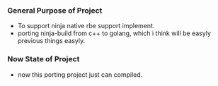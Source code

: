 
### General Purpose of Project

* To support ninja native rbe support implement.
* porting ninja-build from c++ to golang,
   which i think will be easyly previous things easyly.

### Now State of Project

* now this porting project just can compiled.

